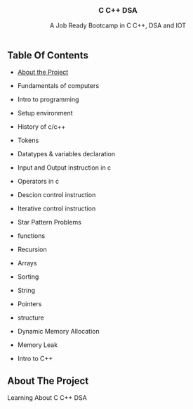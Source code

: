 <br/>
<p align="center">
  <h3 align="center">C C++ DSA</h3>

  <p align="center">
    A Job Ready Bootcamp in C C++, DSA and IOT
    <br/>
    <br/>
  </p>
</p>



## Table Of Contents

* [About the Project](#about-the-project)
* Fundamentals of computers
* Intro to programming
* Setup environment
* History of c/c++
* Tokens
* Datatypes & variables declaration
* Input and Output instruction in c
* Operators in c
* Descion control instruction
* Iterative control instruction
* Star Pattern Problems
* functions
* Recursion
* Arrays
* Sorting
* String
* Pointers
* structure
* Dynamic Memory Allocation
* Memory Leak
  
* Intro to C++

## About The Project

Learning About C C++ DSA
